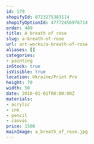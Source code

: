 ```yaml
---
id: 179
shopifyId: 8723275383114
shopifyOptionId: 47772456976714
order: 409
title: A breath of rose
slug: a-breath-of-rose
url: art-works/a-breath-of-rose
aliases: []
categories:
- painting
inStock: true
isVisible: true
location: Ukraine/Print Pro
height: 70
width: 50
date: 2016-01-01T00:00:00Z
materials:
- acrylic
- ink
- pencil
- canvas
price: 1500
mainImage: a_breath_of_rose.jpg
---
```


